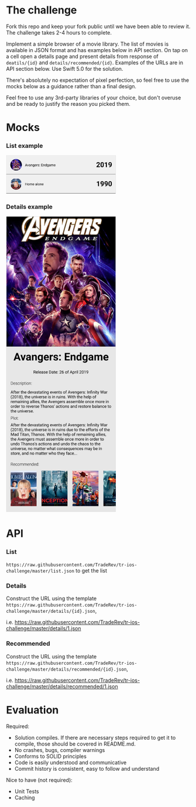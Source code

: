 # The challenge
Fork this repo and keep your fork public until we have been able to review it. The challenge takes 2-4 hours to complete.

Implement a simple browser of a movie library. The list of movies is available in JSON format and has examples below in API section. On tap on a cell open a details page and present details from response of `deatils/{id}` and `details/recommended/{id}`. Examples of the URLs are in API section below. Use Swift 5.0 for the solution.

There's absolutely no expectation of pixel perfection, so feel free to use the mocks below as a guidance rather than a final design.

Feel free to use any 3rd-party libraries of your choice, but don't overuse and be ready to justify the reason you picked them.


# Mocks
### List example

<img src="./List.png" width="300">

### Details example

<img src="./Details.png" width="300">

# API

### List 
`https://raw.githubusercontent.com/TradeRev/tr-ios-challenge/master/list.json` to get the list

### Details
Construct the URL using the template `https://raw.githubusercontent.com/TradeRev/tr-ios-challenge/master/details/{id}.json`, 

i.e. https://raw.githubusercontent.com/TradeRev/tr-ios-challenge/master/details/1.json

### Recommended

Construct the URL using the template `https://raw.githubusercontent.com/TradeRev/tr-ios-challenge/master/details/recommended/{id}.json`,

i.e. https://raw.githubusercontent.com/TradeRev/tr-ios-challenge/master/details/recommended/1.json

# Evaluation

Required:
- Solution compiles. If there are necessary steps required to get it to compile, those should be covered in README.md.
- No crashes, bugs, compiler warnings
- Conforms to SOLID principles
- Code is easily understood and communicative
- Commit history is consistent, easy to follow and understand

Nice to have (not required):
- Unit Tests
- Caching
